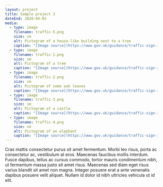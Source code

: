 ```yaml
---
layout: project
title: Sample project 3
dateEnd: 2020-04-03
media:
  - type: image
    filename: traffic-5.png
    size: sm
    alt: Pictogram of a house-like building next to a tree
    caption: "[Image source](https://www.gov.uk/guidance/traffic-sign-images)"
  - type: image
    filename: traffic-1.png
    size: sm
    alt: Pictogram of a tree
    caption: "[Image source](https://www.gov.uk/guidance/traffic-sign-images)"
  - type: image
    filename: traffic-2.png
    size: sm
    alt: Pictogram of some oak leaves
    caption: "[Image source](https://www.gov.uk/guidance/traffic-sign-images)"
  - type: image
    filename: traffic-3.png
    size: sm
    alt: Pictogram of a castle
    caption: "[Image source](https://www.gov.uk/guidance/traffic-sign-images)"
  - type: image
    filename: traffic-4.png
    size: sm
    alt: Pictogram of an elephant
    caption: "[Image source](https://www.gov.uk/guidance/traffic-sign-images)"
---
```


Cras mattis consectetur purus sit amet fermentum. Morbi leo risus, porta ac consectetur ac, vestibulum at eros. Maecenas faucibus mollis interdum. Fusce dapibus, tellus ac cursus commodo, tortor mauris condimentum nibh, ut fermentum massa justo sit amet risus. Maecenas sed diam eget risus varius blandit sit amet non magna. Integer posuere erat a ante venenatis dapibus posuere velit aliquet. Nullam id dolor id nibh ultricies vehicula ut id elit.
